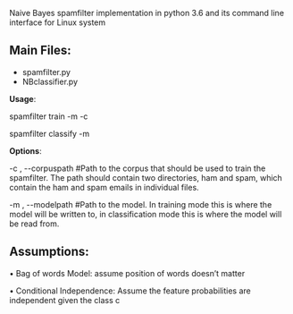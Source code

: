 Naive Bayes spamfilter implementation in python 3.6 and its command line interface for Linux system

## Main Files:
* spamfilter.py
* NBclassifier.py

**Usage**:

  spamfilter train    -m <path> -c <path>
  
  spamfilter classify -m <path> <path>

**Options**:

  -c <path>, --corpuspath  #Path to the corpus that should be used to train the
                           spamfilter. The path should contain two
                           directories, ham and spam, which contain the ham
                           and spam emails in individual files.
  
  -m <path>, --modelpath   #Path to the model. In training mode this is where
                           the model will be written to, in classification
                           mode this is where the model will be read from.

## Assumptions:

• Bag of words Model:
assume position of words doesn’t matter

• Conditional Independence:
Assume the feature probabilities are
independent given the class c

